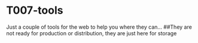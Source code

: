# T007-tools
Just a couple of tools for the web to help you where they can...
##They are not ready for production or distribution, they are just here for storage

